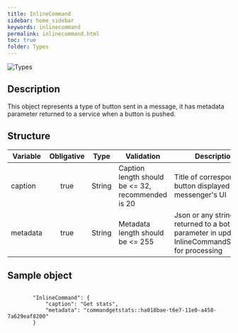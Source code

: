 ```yaml
---
title: InlineCommand
sidebar: home_sidebar
keywords: inlinecommand
permalink: inlinecommand.html
toc: true
folder: Types
---
```


![Types](images/inlinecommand.png "InlineCommand")

## Description

<p> This object represents a type of button sent in a message, it has metadata parameter returned to a service when a button is pushed.
</p>

## Structure

 Variable  | Obligative  | Type| Validation| Description
|---|:---:|---|---|---|
| caption | true | String | Caption length should be <= 32, recommended is 20 |Title of corresponding button displayed in messenger's UI|
| metadata | true |  String |Metadata length should be <= 255  | Json or any string to be returned to a bot as a parameter in update InlineCommandSelected for processing  |

## Sample object

```

		"InlineCommand": {
			"caption": "Get stats",
			"metadata": "commandgetstats::ha018bae-t6e7-11e0-a458-7a629eaf8200"
		}
	
```


